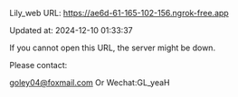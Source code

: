 Lily_web URL: https://ae6d-61-165-102-156.ngrok-free.app

Updated at: 2024-12-10 01:33:37

If you cannot open this URL, the server might be down.

Please contact: 

goley04@foxmail.com Or Wechat:GL_yeaH